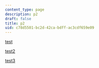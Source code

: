 ```yaml
---
content_type: page
description: p2
draft: false
title: p2
uid: c78d5501-bc2d-42ca-bdff-ac3cdf659e09
---
```

[test](http://localhost:8043/sites/ibrahims-orange-course/type/page/new/google.com)

[test2](http://localhost:8043/sites/ibrahims-orange-course/type/page/edit/c78d5501-bc2d-42ca-bdff-ac3cdf659e09/yahoo.com)

[test3](http://localhost:8043/sites/ibrahims-orange-course/type/page/edit/c78d5501-bc2d-42ca-bdff-ac3cdf659e09/medium.com)